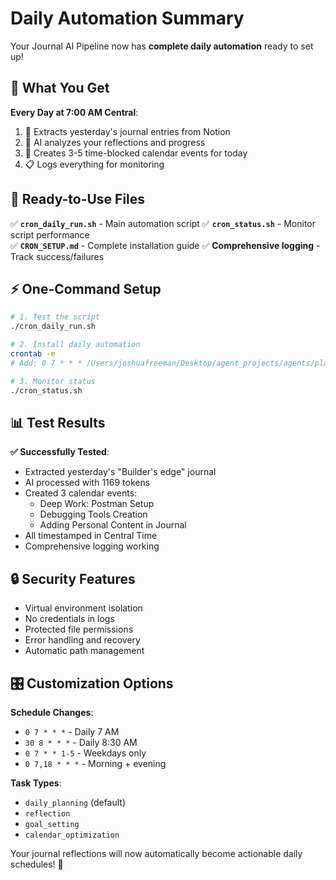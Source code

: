 # Daily Automation Summary

Your Journal AI Pipeline now has **complete daily automation** ready to set up!

## 🎯 What You Get

**Every Day at 7:00 AM Central**:
1. 📖 Extracts yesterday's journal entries from Notion
2. 🤖 AI analyzes your reflections and progress  
3. 📅 Creates 3-5 time-blocked calendar events for today
4. 📋 Logs everything for monitoring

## 🚀 Ready-to-Use Files

✅ **`cron_daily_run.sh`** - Main automation script
✅ **`cron_status.sh`** - Monitor script performance  
✅ **`CRON_SETUP.md`** - Complete installation guide
✅ **Comprehensive logging** - Track success/failures

## ⚡ One-Command Setup

```bash
# 1. Test the script
./cron_daily_run.sh

# 2. Install daily automation  
crontab -e
# Add: 0 7 * * * /Users/joshuafreeman/Desktop/agent_projects/agents/planning_agent/cron_daily_run.sh

# 3. Monitor status
./cron_status.sh
```

## 📊 Test Results

**✅ Successfully Tested**:
- Extracted yesterday's "Builder's edge" journal
- AI processed with 1169 tokens
- Created 3 calendar events:
  - Deep Work: Postman Setup  
  - Debugging Tools Creation
  - Adding Personal Content in Journal
- All timestamped in Central Time
- Comprehensive logging working

## 🔒 Security Features

- Virtual environment isolation
- No credentials in logs
- Protected file permissions
- Error handling and recovery
- Automatic path management

## 🎛️ Customization Options

**Schedule Changes**:
- `0 7 * * *` - Daily 7 AM
- `30 8 * * *` - Daily 8:30 AM  
- `0 7 * * 1-5` - Weekdays only
- `0 7,18 * * *` - Morning + evening

**Task Types**:
- `daily_planning` (default)
- `reflection`
- `goal_setting` 
- `calendar_optimization`

Your journal reflections will now automatically become actionable daily schedules! 🎉